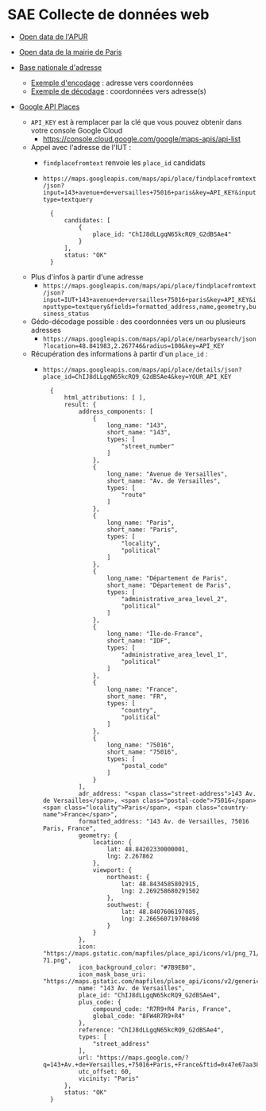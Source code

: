 # SAE Collecte de données web

- [Open data de l'APUR](https://opendata.apur.org/search?collection=Dataset&tags=apur_bd_economie)

- [Open data de la mairie de Paris](https://opendata.paris.fr/pages/home/)

- [Base nationale d'adresse](https://adresse.data.gouv.fr/api-doc/adresse)
    - [Exemple d'encodage](https://api-adresse.data.gouv.fr/search/?q=143+avenue+Versailles+paris) : adresse vers coordonnées
    - [Exemple de décodage](https://api-adresse.data.gouv.fr/reverse/?lon=2.267746&lat=48.841983) : coordonnées vers adresse(s)
    
- [Google API Places](https://developers.google.com/maps/documentation/places/web-service)
    - `API_KEY` est à remplacer par la clé que vous pouvez obtenir dans votre console Google Cloud
        - <https://console.cloud.google.com/google/maps-apis/api-list>
    - Appel avec l'adresse de l'IUT : 
        - `findplacefromtext` renvoie les `place_id` candidats
        - `https://maps.googleapis.com/maps/api/place/findplacefromtext/json?input=143+avenue+de+versailles+75016+paris&key=API_KEY&inputtype=textquery`

                {
                    candidates: [
                        {
                            place_id: "ChIJ8dLLgqN65kcRQ9_G2dBSAe4"
                        }
                    ],
                    status: "OK"
                }
    
    - Plus d'infos à partir d'une adresse
        - `https://maps.googleapis.com/maps/api/place/findplacefromtext/json?input=IUT+143+avenue+de+versailles+75016+paris&key=API_KEY&inputtype=textquery&fields=formatted_address,name,geometry,business_status`
    - Gédo-décodage possible : des coordonnées vers un ou plusieurs adresses 
        - `https://maps.googleapis.com/maps/api/place/nearbysearch/json?location=48.841983,2.267746&radius=100&key=API_KEY`
    - Récupération des informations à partir d'un `place_id` :
        - `https://maps.googleapis.com/maps/api/place/details/json?place_id=ChIJ8dLLgqN65kcRQ9_G2dBSAe4&key=YOUR_API_KEY`

                {
                    html_attributions: [ ],
                    result: {
                        address_components: [
                            {
                                long_name: "143",
                                short_name: "143",
                                types: [
                                    "street_number"
                                ]
                            },
                            {
                                long_name: "Avenue de Versailles",
                                short_name: "Av. de Versailles",
                                types: [
                                    "route"
                                ]
                            },
                            {
                                long_name: "Paris",
                                short_name: "Paris",
                                types: [
                                    "locality",
                                    "political"
                                ]
                            },
                            {
                                long_name: "Département de Paris",
                                short_name: "Département de Paris",
                                types: [
                                    "administrative_area_level_2",
                                    "political"
                                ]
                            },
                            {
                                long_name: "Île-de-France",
                                short_name: "IDF",
                                types: [
                                    "administrative_area_level_1",
                                    "political"
                                ]
                            },
                            {
                                long_name: "France",
                                short_name: "FR",
                                types: [
                                    "country",
                                    "political"
                                ]
                            },
                            {
                                long_name: "75016",
                                short_name: "75016",
                                types: [
                                    "postal_code"
                                ]
                            }
                        ],
                        adr_address: "<span class="street-address">143 Av. de Versailles</span>, <span class="postal-code">75016</span> <span class="locality">Paris</span>, <span class="country-name">France</span>",
                        formatted_address: "143 Av. de Versailles, 75016 Paris, France",
                        geometry: {
                            location: {
                                lat: 48.84202330000001,
                                lng: 2.267862
                            },
                            viewport: {
                                northeast: {
                                    lat: 48.8434585802915,
                                    lng: 2.269258680291502
                                },
                                southwest: {
                                    lat: 48.8407606197085,
                                    lng: 2.266560719708498
                                }
                            }
                        },
                        icon: "https://maps.gstatic.com/mapfiles/place_api/icons/v1/png_71/geocode-71.png",
                        icon_background_color: "#7B9EB0",
                        icon_mask_base_uri: "https://maps.gstatic.com/mapfiles/place_api/icons/v2/generic_pinlet",
                        name: "143 Av. de Versailles",
                        place_id: "ChIJ8dLLgqN65kcRQ9_G2dBSAe4",
                        plus_code: {
                            compound_code: "R7R9+R4 Paris, France",
                            global_code: "8FW4R7R9+R4"
                        },
                        reference: "ChIJ8dLLgqN65kcRQ9_G2dBSAe4",
                        types: [
                            "street_address"
                        ],
                        url: "https://maps.google.com/?q=143+Av.+de+Versailles,+75016+Paris,+France&ftid=0x47e67aa382cbd2f1:0xee0152d0d9c6df43",
                        utc_offset: 60,
                        vicinity: "Paris"
                    },
                    status: "OK"
                }


